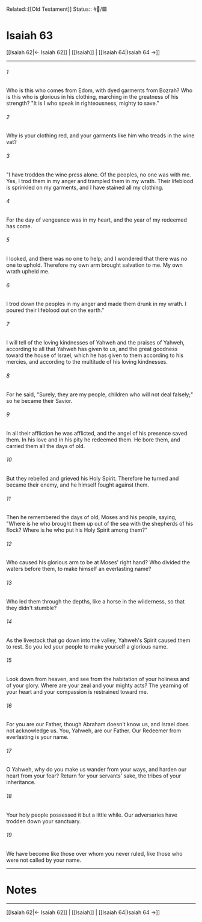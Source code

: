 Related::[[Old Testament]]
Status:: #📖/🟥
# Isaiah 63

[[Isaiah 62|← Isaiah 62]] | [[Isaiah]] | [[Isaiah 64|Isaiah 64 →]]
***



###### 1 
Who is this who comes from Edom, with dyed garments from Bozrah? Who is this who is glorious in his clothing, marching in the greatness of his strength? "It is I who speak in righteousness, mighty to save." 

###### 2 
Why is your clothing red, and your garments like him who treads in the wine vat? 

###### 3 
"I have trodden the wine press alone. Of the peoples, no one was with me. Yes, I trod them in my anger and trampled them in my wrath. Their lifeblood is sprinkled on my garments, and I have stained all my clothing. 

###### 4 
For the day of vengeance was in my heart, and the year of my redeemed has come. 

###### 5 
I looked, and there was no one to help; and I wondered that there was no one to uphold. Therefore my own arm brought salvation to me. My own wrath upheld me. 

###### 6 
I trod down the peoples in my anger and made them drunk in my wrath. I poured their lifeblood out on the earth." 

###### 7 
I will tell of the loving kindnesses of Yahweh and the praises of Yahweh, according to all that Yahweh has given to us, and the great goodness toward the house of Israel, which he has given to them according to his mercies, and according to the multitude of his loving kindnesses. 

###### 8 
For he said, "Surely, they are my people, children who will not deal falsely;" so he became their Savior. 

###### 9 
In all their affliction he was afflicted, and the angel of his presence saved them. In his love and in his pity he redeemed them. He bore them, and carried them all the days of old. 

###### 10 
But they rebelled and grieved his Holy Spirit. Therefore he turned and became their enemy, and he himself fought against them. 

###### 11 
Then he remembered the days of old, Moses and his people, saying, "Where is he who brought them up out of the sea with the shepherds of his flock? Where is he who put his Holy Spirit among them?" 

###### 12 
Who caused his glorious arm to be at Moses' right hand? Who divided the waters before them, to make himself an everlasting name? 

###### 13 
Who led them through the depths, like a horse in the wilderness, so that they didn't stumble? 

###### 14 
As the livestock that go down into the valley, Yahweh's Spirit caused them to rest. So you led your people to make yourself a glorious name. 

###### 15 
Look down from heaven, and see from the habitation of your holiness and of your glory. Where are your zeal and your mighty acts? The yearning of your heart and your compassion is restrained toward me. 

###### 16 
For you are our Father, though Abraham doesn't know us, and Israel does not acknowledge us. You, Yahweh, are our Father. Our Redeemer from everlasting is your name. 

###### 17 
O Yahweh, why do you make us wander from your ways, and harden our heart from your fear? Return for your servants' sake, the tribes of your inheritance. 

###### 18 
Your holy people possessed it but a little while. Our adversaries have trodden down your sanctuary. 

###### 19 
We have become like those over whom you never ruled, like those who were not called by your name.

---
# Notes


***
[[Isaiah 62|← Isaiah 62]] | [[Isaiah]] | [[Isaiah 64|Isaiah 64 →]]
